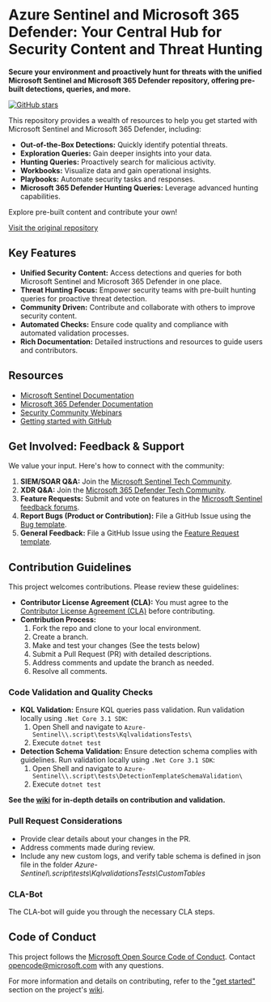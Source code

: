# Azure Sentinel and Microsoft 365 Defender: Your Central Hub for Security Content and Threat Hunting

**Secure your environment and proactively hunt for threats with the unified Microsoft Sentinel and Microsoft 365 Defender repository, offering pre-built detections, queries, and more.**

[![GitHub stars](https://img.shields.io/github/stars/Azure/Azure-Sentinel?style=social)](https://github.com/Azure/Azure-Sentinel)

This repository provides a wealth of resources to help you get started with Microsoft Sentinel and Microsoft 365 Defender, including:

*   **Out-of-the-Box Detections:** Quickly identify potential threats.
*   **Exploration Queries:** Gain deeper insights into your data.
*   **Hunting Queries:** Proactively search for malicious activity.
*   **Workbooks:** Visualize data and gain operational insights.
*   **Playbooks:** Automate security tasks and responses.
*   **Microsoft 365 Defender Hunting Queries:** Leverage advanced hunting capabilities.

Explore pre-built content and contribute your own!

[Visit the original repository](https://github.com/Azure/Azure-Sentinel)

## Key Features

*   **Unified Security Content:** Access detections and queries for both Microsoft Sentinel and Microsoft 365 Defender in one place.
*   **Threat Hunting Focus:** Empower security teams with pre-built hunting queries for proactive threat detection.
*   **Community Driven:** Contribute and collaborate with others to improve security content.
*   **Automated Checks:** Ensure code quality and compliance with automated validation processes.
*   **Rich Documentation:** Detailed instructions and resources to guide users and contributors.

## Resources

*   [Microsoft Sentinel Documentation](https://go.microsoft.com/fwlink/?linkid=2073774&clcid=0x409)
*   [Microsoft 365 Defender Documentation](https://docs.microsoft.com/microsoft-365/security/defender/microsoft-365-defender?view=o365-worldwide)
*   [Security Community Webinars](https://aka.ms/securitywebinars)
*   [Getting started with GitHub](https://help.github.com/en#dotcom)

## Get Involved: Feedback & Support

We value your input. Here's how to connect with the community:

1.  **SIEM/SOAR Q&A:** Join the [Microsoft Sentinel Tech Community](https://techcommunity.microsoft.com/t5/microsoft-sentinel/bd-p/MicrosoftSentinel).
2.  **XDR Q&A:** Join the [Microsoft 365 Defender Tech Community](https://techcommunity.microsoft.com/t5/microsoft-365-defender/bd-p/MicrosoftThreatProtection).
3.  **Feature Requests:** Submit and vote on features in the [Microsoft Sentinel feedback forums](https://feedback.azure.com/d365community/forum/37638d17-0625-ec11-b6e6-000d3a4f07b8).
4.  **Report Bugs (Product or Contribution):** File a GitHub Issue using the [Bug template](https://github.com/Azure/Azure-Sentinel/issues/new?assignees=&labels=&template=bug_report.md&title=).
5.  **General Feedback:** File a GitHub Issue using the [Feature Request template](https://github.com/Azure/Azure-Sentinel/issues/new?assignees=&labels=&template=feature_request.md&title=).

## Contribution Guidelines

This project welcomes contributions.  Please review these guidelines:

*   **Contributor License Agreement (CLA):**  You must agree to the [Contributor License Agreement (CLA)](https://cla.microsoft.com) before contributing.
*   **Contribution Process:**
    1.  Fork the repo and clone to your local environment.
    2.  Create a branch.
    3.  Make and test your changes (See the tests below)
    4.  Submit a Pull Request (PR) with detailed descriptions.
    5.  Address comments and update the branch as needed.
    6.  Resolve all comments.

### Code Validation and Quality Checks
*   **KQL Validation:**  Ensure KQL queries pass validation.  Run validation locally using `.Net Core 3.1 SDK`:
    1.  Open Shell and navigate to `Azure-Sentinel\\.script\tests\KqlvalidationsTests\`
    2.  Execute `dotnet test`
*   **Detection Schema Validation:** Ensure detection schema complies with guidelines. Run validation locally using `.Net Core 3.1 SDK`:
    1.  Open Shell and navigate to `Azure-Sentinel\\.script\tests\DetectionTemplateSchemaValidation\`
    2.  Execute `dotnet test`

**See the [wiki](https://github.com/Azure/Azure-Sentinel/wiki/Contribute-to-Sentinel-GitHub-Community-of-Queries#now-onto-the-how) for in-depth details on contribution and validation.**

### Pull Request Considerations

*   Provide clear details about your changes in the PR.
*   Address comments made during review.
*   Include any new custom logs, and verify table schema is defined in json file in the folder *Azure-Sentinel\\.script\tests\KqlvalidationsTests\CustomTables*

### CLA-Bot

The CLA-bot will guide you through the necessary CLA steps.

## Code of Conduct

This project follows the [Microsoft Open Source Code of Conduct](https://opensource.microsoft.com/codeofconduct/). Contact [opencode@microsoft.com](mailto:opencode@microsoft.com) with any questions.

For more information and details on contributing, refer to the ["get started"](https://github.com/Azure/Azure-Sentinel/wiki#get-started) section on the project's [wiki](https://aka.ms/threathunters).
